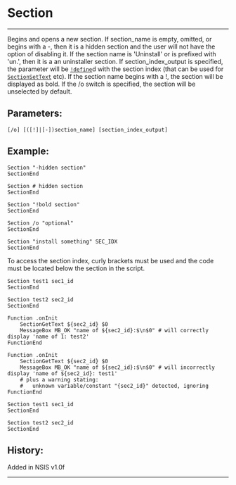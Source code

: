 # Section

---

Begins and opens a new section. If section_name is empty, omitted, or begins with a -, then it is a hidden section and the user will not have the option of disabling it. If the section name is 'Uninstall' or is prefixed with 'un.', then it is a an uninstaller section. If section_index_output is specified, the parameter will be [`!define`][1]d with the section index (that can be used for [`SectionSetText`][2] etc). If the section name begins with a !, the section will be displayed as bold. If the /o switch is specified, the section will be unselected by default.

## Parameters:

    [/o] [([!]|[-])section_name] [section_index_output]

## Example:

	Section "-hidden section"
	SectionEnd
	 
	Section # hidden section
	SectionEnd
	 
	Section "!bold section"
	SectionEnd
	 
	Section /o "optional"
	SectionEnd
	 
	Section "install something" SEC_IDX
	SectionEnd

To access the section index, curly brackets must be used and the code must be located below the section in the script.

	Section test1 sec1_id
	SectionEnd
	 
	Section test2 sec2_id
	SectionEnd
	 
	Function .onInit
		SectionGetText ${sec2_id} $0
		MessageBox MB_OK "name of ${sec2_id}:$\n$0" # will correctly display 'name of 1: test2'
	FunctionEnd

	Function .onInit
		SectionGetText ${sec2_id} $0
		MessageBox MB_OK "name of ${sec2_id}:$\n$0" # will incorrectly display 'name of ${sec2_id}: test1'
		# plus a warning stating:
		#   unknown variable/constant "{sec2_id}" detected, ignoring
	FunctionEnd
	 
	Section test1 sec1_id
	SectionEnd
	 
	Section test2 sec2_id
	SectionEnd

## History:

Added in NSIS v1.0f

---

[1]: !define.md
[2]: SectionSetText.md